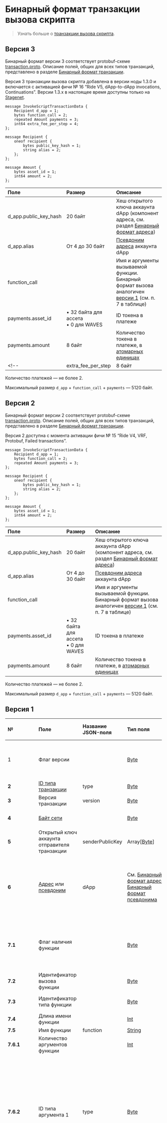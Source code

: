 # Бинарный формат транзакции вызова скрипта

> Узнать больше о [транзакции вызова скрипта](/ru/blockchain/transaction-type/invoke-script-transaction).

## Версия 3

Бинарный формат версии 3 соответствует protobuf-схеме [transaction.proto](https://github.com/wavesplatform/protobuf-schemas/blob/master/proto/waves/transaction.proto). Описание полей, общих для всех типов транзакций, представлено в разделе [Бинарный формат транзакции](/ru/blockchain/binary-format/transaction-binary-format/).

Версия 3 транзакции вызова скрипта добавлена в версии ноды 1.3.0 и включается с активацией фичи №&nbsp;16 “Ride V5, dApp-to-dApp invocations, Continuations”. Версии 1.3.x в настоящее время доступны только на [Stagenet](/ru/blockchain/blockchain-network/).

```
message InvokeScriptTransactionData {
    Recipient d_app = 1;
    bytes function_call = 2;
    repeated Amount payments = 3;
    int64 extra_fee_per_step = 4;
};

message Recipient {
    oneof recipient {
        bytes public_key_hash = 1;
        string alias = 2;
    };
};

message Amount {
    bytes asset_id = 1;
    int64 amount = 2;
};
```

| Поле | Размер | Описание |
| :--- | :--- | :--- |
| d_app.public_key_hash | 20 байт | Хеш открытого ключа аккаунта dApp (компонент адреса, см. раздел [Бинарный формат адреса](/ru/blockchain/binary-format/address-binary-format)) |
| d_app.alias | От 4 до 30 байт | [Псевдоним адреса](/ru/blockchain/account/alias) аккаунта dApp |
| function_call | | Имя и аргументы вызываемой функции. Бинарный формат вызова аналогичен [версии 1](#версия-1) (см. п. 7 в таблице) |
| payments.asset_id | • 32 байта для ассета<br>• 0 для WAVES | ID токена в платеже |
| payments.amount | 8 байт | Количество токена в платеже, в [атомарных единицах](/ru/blockchain/token/#атомарная-единица) |
<!--| extra_fee_per_step | 8 байт | Добавочная комиссия за каждый этап вычислений, см. раздел [Вычисления с продолжением](/ru/ride/advanced/continuation). Надбавка выражена в том же токене, что и комиссия, в атомарных единицах. Значение, отличное от null или 0, допустимо только при вызове скрипта версии 5 |-->

Количество платежей — не более 2.

Максимальный размер `d_app` + `function_call` + `payments` — 5120 байт.

## Версия 2

Бинарный формат версии 2 соответствует protobuf-схеме [transaction.proto](https://github.com/wavesplatform/protobuf-schemas/blob/master/proto/waves/transaction.proto). Описание полей, общих для всех типов транзакций, представлено в разделе [Бинарный формат транзакции](/ru/blockchain/binary-format/transaction-binary-format/).

Версия 2 доступна с момента активации фичи № 15 “Ride V4, VRF, Protobuf, Failed transactions”.

```
message InvokeScriptTransactionData {
    Recipient d_app = 1;
    bytes function_call = 2;
    repeated Amount payments = 3;
};

message Recipient {
    oneof recipient {
        bytes public_key_hash = 1;
        string alias = 2;
    };
};

message Amount {
    bytes asset_id = 1;
    int64 amount = 2;
};
```

| Поле | Размер | Описание |
| :--- | :--- | :--- |
| d_app.public_key_hash | 20 байт | Хеш открытого ключа аккаунта dApp (компонент адреса, см. раздел [Бинарный формат адреса](/ru/blockchain/binary-format/address-binary-format)) |
| d_app.alias | От 4 до 30 байт | [Псевдоним адреса](/ru/blockchain/account/alias) аккаунта dApp |
| function_call | | Имя и аргументы вызываемой функции. Бинарный формат вызова аналогичен [версии 1](#версия-1) (см. п. 7 в таблице) |
| payments.asset_id | • 32 байта для ассета<br>• 0 для WAVES | ID токена в платеже |
| payments.amount | 8 байт | Количество токена в платеже, в [атомарных единицах](/ru/blockchain/token/#атомарная-единица) |

Количество платежей — не более 2.

Максимальный размер `d_app` + `function_call` + `payments` — 5120 байт.

## Версия 1

| № | Поле | Название JSON-поля | Тип поля | Размер поля в байтах | Комментарий |
| :--- | :--- | :--- | :--- | :--- | :--- |
| 1 | Флаг версии |  | [Byte](/ru/blockchain/blockchain/blockchain-data-types) | 1 | Указывает, что версия транзакции является второй или выше.<br>Значение должно быть равно 0 |
| **2** | [ID типа транзакции](/ru/blockchain/transaction-type/) | type | [Byte](/ru/blockchain/blockchain/blockchain-data-types) | 1 | Значение должно быть равно 16 |
| **3** | Версия транзакции | version | [Byte](/ru/blockchain/blockchain/blockchain-data-types) | 1 | Значение должно быть равно 1 |
| **4** | [Байт сети](/ru/blockchain/blockchain-network/#байт-сети) |  | [Byte](/ru/blockchain/blockchain/blockchain-data-types) | 1 | 87 — для Mainnet<br>84 — для Testnet<br>83 — для Stagenet |
| **5** | Открытый ключ аккаунта отправителя транзакции | senderPublicKey | Array[[Byte](/ru/blockchain/blockchain/blockchain-data-types)] | 32 |  |
| **6** | [Адрес](/ru/blockchain/account/address) или [псевдоним](/ru/blockchain/account/alias) | dApp | См. [Бинарный формат адреса](/ru/blockchain/binary-format/address-binary-format), [Бинарный формат псевдонима](/ru/blockchain/binary-format/alias-binary-format) | `S` | Если первым байтом поля является 1, то за ним следует адрес. В этом случае `S` = 26.<br>Если первым байтом поля является 2, то за ним следует псевдоним. В этом случае 8&nbsp;<=&nbsp;`S`&nbsp;<=&nbsp;34 |
| **7.1** | Флаг наличия функции |  | [Byte](/ru/blockchain/blockchain/blockchain-data-types) | 1 | 0 — в dApp должна быть вызвана функция по умолчанию.<br>1 — в dApp должна быть вызвана функция из текущей транзакции |
| **7.2** | Идентификатор вызова функции |  | [Byte](/ru/blockchain/blockchain/blockchain-data-types) | 1 | Константа. Значение должно быть равно 9 |
| **7.3** | Идентификатор типа функции |  | [Byte](/ru/blockchain/blockchain/blockchain-data-types) | 1 | Константа. Значение должно быть равно 1 |
| **7.4** | Длина имени функции | | [Int](/ru/blockchain/blockchain/blockchain-data-types) | 4 |  |
| **7.5** | Имя функции | function | [String](/ru/blockchain/blockchain/blockchain-data-types) | До 255 |  |
| **7.6.1** | Количество аргументов функции |  | [Int](/ru/blockchain/blockchain/blockchain-data-types) | 4 |  |
| **7.6.2** | ID типа аргумента 1 | type | [Byte](/ru/blockchain/blockchain/blockchain-data-types) | 1 | 0 — длинное целое.<br>1 — массив байтов.<br>2 — строка.<br>6 — логическое значение True.<br>7 — логическое значение False.<br>11 — список.<br>Возможность передавать список в качестве аргумента добавлена в версии ноды 1.2.3 и включается после активации фичи №&nbsp;15 “Ride V4, VRF, Protobuf, Failed transactions” |
| **7.6.3** | Аргумент 1 | value | - [Long](/ru/blockchain/blockchain/blockchain-data-types)<br>- Array[[Byte](/ru/blockchain/blockchain/blockchain-data-types)]<br>- [String](/ru/blockchain/blockchain/blockchain-data-types)<br>- логическое значение True<br>- логическое значение False<br>- [List](/ru/ride/data-types/list) | `S` | `S` = 8, если типом является длинное целое.<br>Eсли типом является массив байтов, строка или список, то размер поля ограничен только общим размером транзакции.<br>Если типом является список, то<br>- его длина не должна превышать 1000 элементов,<br>- количество элементов в нем представляют первые 4 байта текущего поля,<br>- каждый элемент сериализуется так же, как и аргумент функции: сначала размещается ID типа элемента, затем его значение.<br>`S` = 0, если типом является логическое значение True или False |
| **7.6.4** | ID типа аргумента 2 | type | [Byte](/ru/blockchain/blockchain/blockchain-data-types) | 1 | 0 — длинное целое.<br>1 — массив байтов.<br>2 — строка.<br>6 — логическое значение True.<br>7 — логическое значение False.<br>11 — список.<br>Возможность передавать список в качестве аргумента добавлена в версии ноды 1.2.3 и включается после активации фичи №&nbsp;15 “Ride V4, VRF, Protobuf, Failed transactions” |
| **7.6.5** | Аргумент 2 | value | - [Long](/ru/blockchain/blockchain/blockchain-data-types)<br>- Array[[Byte](/ru/blockchain/blockchain/blockchain-data-types)]<br>- [String](/ru/blockchain/blockchain/blockchain-data-types)<br>- логическое значение True<br>- логическое значение False<br>- [List](/ru/ride/data-types/list) | `S` | `S` = 8, если типом является длинное целое.<br>Eсли типом является массив байтов, строка или список, то размер поля ограничен только общим размером транзакции.<br>Если типом является список, то<br>- его длина не должна превышать 1000 элементов,<br>- количество элементов в нем представляют первые 4 байта текущего поля,<br>- каждый элемент сериализуется так же, как и аргумент функции: сначала размещается ID типа элемента, затем его значение.<br>`S` = 0, если типом является логическое значение True или False |
| ... | ... | ... | ... | ... | ... |
| **7.6.[2&nbsp;×&nbsp;N]** | ID типа аргумента N | type | [Byte](/ru/blockchain/blockchain/blockchain-data-types) | 1 | 0 — длинное целое.<br>1 — массив байтов.<br>2 — строка.<br>6 — логическое значение True.<br>7 — логическое значение False.<br>11 — список.<br>Возможность передавать список в качестве аргумента добавлена в версии ноды 1.2.3 и включается после активации фичи №&nbsp;15 “Ride V4, VRF, Protobuf, Failed transactions” |
| **7.6.[2&nbsp;×&nbsp;N&nbsp;+&nbsp;1]** | Аргумент N | value | - [Long](/ru/blockchain/blockchain/blockchain-data-types)<br>- Array[[Byte](/ru/blockchain/blockchain/blockchain-data-types)]<br>- [String](/ru/blockchain/blockchain/blockchain-data-types)<br>- логическое значение True<br>- логическое значение False<br>- [List](/ru/ride/data-types/list) | `S` | `S` = 8, если типом является длинное целое.<br>Eсли типом является массив байтов, строка или список, то размер поля ограничен только общим размером транзакции.<br>Если типом является список, то<br>- его длина не должна превышать 1000 элементов,<br>- количество элементов в нем представляют первые 4 байта текущего поля,<br>- каждый элемент сериализуется так же, как и аргумент функции: сначала размещается ID типа элемента, затем его значение.<br>`S` = 0, если типом является логическое значение True или False |
| **8.1** | Количество платежей |  | [Short](/ru/blockchain/blockchain/blockchain-data-types) | 2 |  |
| **8.2** | Длина платежа 1 | | [Short](/ru/blockchain/blockchain/blockchain-data-types) | 2 | |
| **8.3** | Количество токена в платеже 1 | amount | [Long](/ru/blockchain/blockchain/blockchain-data-types) | 8 |  |
| **8.4** | Флаг токена платежа 1 |  | [Byte](/ru/blockchain/blockchain/blockchain-data-types) | 1 | 0 — WAVES.<br>1 — другой токен |
| **8.5** | ID токена платежа 1 | assetId | Array[[Byte](/ru/blockchain/blockchain/blockchain-data-types)] | 32 |  |
| **8.6** | Длина платежа 2 | | [Short](/ru/blockchain/blockchain/blockchain-data-types) | 2 | |
| **8.7** | Количество токена в платеже 2 | amount | [Long](/ru/blockchain/blockchain/blockchain-data-types) | 8 |  |
| **8.8** | Флаг токена платежа 2 |  | [Byte](/ru/blockchain/blockchain/blockchain-data-types) | 1 | 0 — [WAVES](/ru/blockchain/token/waves).<br>1 — другой токен |
| **8.9** | ID токена платежа 2 | assetId | Array[[Byte](/ru/blockchain/blockchain/blockchain-data-types)] | 32 |  |
| **9** | [Комиссия за транзакцию](/ru/blockchain/transaction/transaction-fee) | fee | [Long](/ru/blockchain/blockchain/blockchain-data-types) | 8 |  |
| **10.1** | Флаг токена комиссии | [Byte](/ru/blockchain/blockchain/blockchain-data-types) | 1 | 0 — WAVES<br>1 — другой токен |
| **10.2** | ID токена комиссии | feeAssetId | Array[[Byte](/ru/blockchain/blockchain/blockchain-data-types)] | `S` | `S` = 0, если токеном является WAVES.<br>`S` = 32, если это другой токен |
| **11** | Временная метка транзакции | timestamp | [Long](/ru/blockchain/blockchain/blockchain-data-types) | 8 |  |
| 12 | [Подтверждения транзакции](/ru/blockchain/transaction/transaction-proof) | proofs | См. раздел [Бинарный формат подтверждений](/ru/blockchain/binary-format/transaction-proof-binary-format) | `S` | Если массив пустой, то `S` = 3. <br>Если массив не пустой, то `S` = 3 + 2 × `N` + 64 × `N`, где `N` — количество подтверждений в массиве.<br>Максимальное количество подтверждений в массиве — 8. Размер каждого подтверждения — 64 байта |

> Поля, номера которых выделены жирным шрифтом, составляют байты тела транзакции.

Максимальный размер транзакции, включая `proofs`, — 5120 байт.

## JSON-представление транзакции

Смотрите [пример](https://nodes.wavesnodes.com/transactions/info/7CVjf5KGRRYj6UyTC2Etuu4cUxx9qQnCJox8vw9Gy9yq) в Node API.
